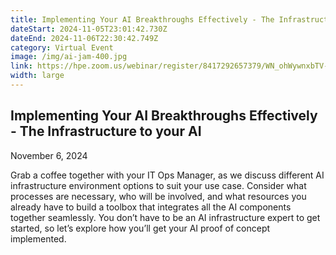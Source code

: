 ```yaml
---
title: Implementing Your AI Breakthroughs Effectively - The Infrastructure to your AI
dateStart: 2024-11-05T23:01:42.730Z
dateEnd: 2024-11-06T22:30:42.749Z
category: Virtual Event
image: /img/ai-jam-400.jpg
link: https://hpe.zoom.us/webinar/register/8417292657379/WN_ohWywnxbTV-YGrPRhhFbHA
width: large
---
```

## Implementing Your AI Breakthroughs Effectively - The Infrastructure to your AI

November 6, 2024

Grab a coffee together with your IT Ops Manager, as we discuss different AI infrastructure environment options to suit your use case. Consider what processes are necessary, who will be involved, and what resources you already have to build a toolbox that integrates all the AI components together seamlessly. You don’t have to be an AI infrastructure expert to get started, so let’s explore how you’ll get your AI proof of concept implemented.